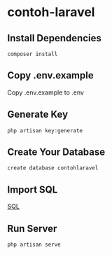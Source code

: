 # contoh-laravel

## Install Dependencies
```
composer install
```

## Copy .env.example
Copy .env.example to .env

## Generate Key
```
php artisan key:generate 
```

## Create Your Database
```
create database contohlaravel
```

## Import SQL
[SQL](http://bit.ly/contohlaravelsql)

## Run Server
```
php artisan serve
```
